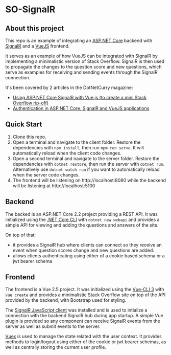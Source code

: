 # SO-SignalR

## About this project
This repo is an example of integrating an [ASP.NET Core](https://docs.microsoft.com/en-us/aspnet/core/?view=aspnetcore-2.2) backend with [SignalR](https://docs.microsoft.com/en-us/aspnet/core/signalr/introduction?view=aspnetcore-2.2) and a [VueJS](https://vuejs.org/) frontend.

It serves as an example of how VueJS can be integrated with SignalR by implementing a minimalistic version of Stack Overflow. SignalR is then used to propagate the changes to the question score and new questions, which serve as examples for receiving and sending events through the SignalR connection.

It's been covered by 2 articles in the DotNetCurry magazine:
- [Using ASP.NET Core SignalR with Vue.js (to create a mini Stack Overflow rip-off)](https://www.dotnetcurry.com/aspnet-core/1480/aspnet-core-vuejs-signalr-app)
- [Authentication in ASP.NET Core, SignalR and VueJS applications](https://www.dotnetcurry.com/aspnet-core/1511/authentication-aspnetcore-signalr-vuejs)

## Quick Start
1. Clone this repo.
1. Open a terminal and navigate to the client folder. Restore the dependencies with `npm install`, then run `npm run serve`. It will automatically reload when the client code changes.
1. Open a second terminal and navigate to the server folder. Restore the dependencies with `dotnet restore`, then run the server with `dotnet run`. Alternatively use `dotnet watch run` if you want to automatically reload when the server code changes.
1. The frontend will be listening on http://localhost:8080 while the backend will be listening at http://localhost:5100

## Backend
The backed is an ASP.NET Core 2.2 project providing a REST API. It was initialized using the [.NET Core CLI](https://docs.microsoft.com/en-us/dotnet/core/tools/?tabs=netcore2x) with `dotnet new webapi` and provides a simple API for viewing and adding the questions and answers of the site.

On top of that:
- it provides a SignalR hub where clients can connect so they receive an event when question scores change and new questions are added.
- allows clients authenticating using either of a cookie based schema or a jwt bearer schema

## Frontend
The frontend is a Vue 2.5 project. It was initialized using the [Vue-CLI 3](https://cli.vuejs.org/) with `vue create` and provides a minimalistic Stack Overflow site on top of the API provided by the backend, with Bootstrap used for styling.

The [SignalR JavaScript client](https://docs.microsoft.com/en-us/aspnet/core/signalr/javascript-client?view=aspnetcore-2.2) was installed and is used to intialize a connection with the backend SignalR hub during app startup. A simple Vue plugin is provided so any component can receive SignalR events from the server as well as submit events to the server.

[Vuex](https://vuex.vuejs.org/) is used to manage the state related with the user context. It provides methods to login/logout using either of the cookie or jwt bearer schemas, as well as centrally storing the current user profile.


